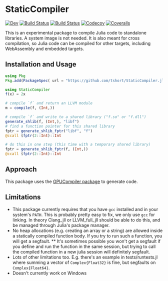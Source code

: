 # StaticCompiler

[![Dev](https://img.shields.io/badge/docs-dev-blue.svg)](https://tshort.github.io/StaticCompiler.jl/dev)
[![Build Status](https://travis-ci.com/tshort/StaticCompiler.jl.svg?branch=master)](https://travis-ci.com/tshort/StaticCompiler.jl)
[![Build Status](https://ci.appveyor.com/api/projects/status/github/tshort/StaticCompiler.jl?svg=true)](https://ci.appveyor.com/project/tshort/StaticCompiler-jl)
[![Codecov](https://codecov.io/gh/tshort/StaticCompiler.jl/branch/master/graph/badge.svg)](https://codecov.io/gh/tshort/StaticCompiler.jl)
[![Coveralls](https://coveralls.io/repos/github/tshort/StaticCompiler.jl/badge.svg?branch=master)](https://coveralls.io/github/tshort/StaticCompiler.jl?branch=master)

This is an experimental package to compile Julia code to standalone libraries. A system image is not needed. It is also meant for cross compilation, so Julia code can be compiled for other targets, including WebAssembly and embedded targets.

## Installation and Usage

```julia
using Pkg
Pkg.add(PackageSpec( url = "https://github.com/tshort/StaticCompiler.jl", rev = "master"))
```

```julia
using StaticCompiler
f(x) = 2x

# compile `f` and return an LLVM module
m = compile(f, (Int,))

# compile `f` and write to a shared library ("f.so" or "f.dll")
generate_shlib(f, (Int,), "libf")
# find a function pointer for this shared library 
fptr = generate_shlib_fptr("libf", "f")
@ccall $fptr(2::Int)::Int 

# do this in one step (this time with a temporary shared library)
fptr = generate_shlib_fptr(f, (Int,))
@ccall $fptr(2::Int)::Int 
```

## Approach

This package uses the [GPUCompiler package](https://github.com/JuliaGPU/GPUCompiler.jl) to generate code.

## Limitations 

* This package currently requires that you have `gcc` installed and in your system's `PATH`. This is probably pretty easy to fix, we only use `gcc` for linking. In theory Clang_jll or LLVM_full_jll should be able to do this, and be managed through Julia's package manager. 
* No heap allocations (e.g. creating an array or a string) are allowed inside a statically compiled function body. If you try to run such a function, you will get a segfault.
**  It's sometimes possible you won't get a segfault if you define and run the function in the same session, but trying to call the compiled function in a new julia session will definitely segfault. 
* Lots of other limitations too. E.g. there's an example in tests/runtests.jl where summing a vector of `Complex{Float32}` is fine, but segfaults on `Complex{Float64}`.
* Doesn't currently work on Windows